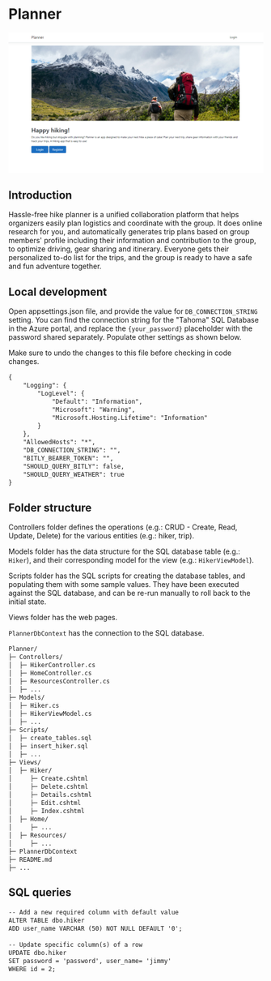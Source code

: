# Planner

![Login](login.png)

## Introduction

Hassle-free hike planner is a unified collaboration platform that helps organizers easily plan logistics and coordinate with the group.   It does online research for you, and automatically generates trip plans based on group members' profile including their information and contribution to the group, to optimize driving, gear sharing and itinerary. Everyone gets their personalized to-do list for the trips, and the group is ready to have a safe and fun adventure together.

## Local development

Open appsettings.json file, and provide the value for `DB_CONNECTION_STRING` setting. You can find the connection string for the "Tahoma" SQL Database in the Azure portal, and replace the `{your_password}` placeholder with the password shared separately. Populate other settings as shown below.

Make sure to undo the changes to this file before checking in code changes.

```
{
    "Logging": {
        "LogLevel": {
            "Default": "Information",
            "Microsoft": "Warning",
            "Microsoft.Hosting.Lifetime": "Information"
        }
    },
    "AllowedHosts": "*",
    "DB_CONNECTION_STRING": "",
    "BITLY_BEARER_TOKEN": "",
    "SHOULD_QUERY_BITLY": false,
    "SHOULD_QUERY_WEATHER": true
}

```

## Folder structure

Controllers folder defines the operations (e.g.: CRUD - Create, Read, Update, Delete) for the various entities (e.g.: hiker, trip).

Models folder has the data structure for the SQL database table (e.g.: `Hiker`), and their corresponding model for the view (e.g.: `HikerViewModel`).

Scripts folder has the SQL scripts for creating the database tables, and populating them with some sample values. They have been executed against the SQL database, and can be re-run manually to roll back to the initial state.

Views folder has the web pages. 

`PlannerDbContext` has the connection to the SQL database.

```
Planner/
├─ Controllers/
│  ├─ HikerController.cs
│  ├─ HomeController.cs
│  ├─ ResourcesController.cs
│  ├─ ...
├─ Models/
│  ├─ Hiker.cs
│  ├─ HikerViewModel.cs
│  ├─ ...
├─ Scripts/
│  ├─ create_tables.sql
│  ├─ insert_hiker.sql
│  ├─ ...
├─ Views/
│  ├─ Hiker/
│     ├─ Create.cshtml
│     ├─ Delete.cshtml
│     ├─ Details.cshtml
│     ├─ Edit.cshtml
│     ├─ Index.cshtml
│  ├─ Home/
│     ├─ ...
│  ├─ Resources/
│     ├─ ...
├─ PlannerDbContext
├─ README.md
├─ ...
```

## SQL queries

```
-- Add a new required column with default value
ALTER TABLE dbo.hiker
ADD user_name VARCHAR (50) NOT NULL DEFAULT '0';

-- Update specific column(s) of a row
UPDATE dbo.hiker
SET password = 'password', user_name= 'jimmy'
WHERE id = 2;
```